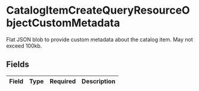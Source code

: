# CatalogItemCreateQueryResourceObjectCustomMetadata

Flat JSON blob to provide custom metadata about the catalog item. May not exceed 100kb.


## Fields

| Field       | Type        | Required    | Description |
| ----------- | ----------- | ----------- | ----------- |